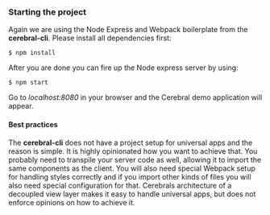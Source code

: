 ### Starting the project
Again we are using the Node Express and Webpack boilerplate from the **cerebral-cli**. Please install all dependencies first:

`$ npm install`

After you are done you can fire up the Node express server by using:

`$ npm start`

Go to *localhost:8080* in your browser and the Cerebral demo application will appear.

#### Best practices
The **cerebral-cli** does not have a project setup for universal apps and the reason is simple. It is highly opinionated how you want to achieve that. You probably need to transpile your server code as well, allowing it to import the same components as the client. You will also need special Webpack setup for handling styles correctly and if you import other kinds of files you will also need special configuration for that. Cerebrals architecture of a decoupled view layer makes it easy to handle universal apps, but does not enforce opinions on how to achieve it.
